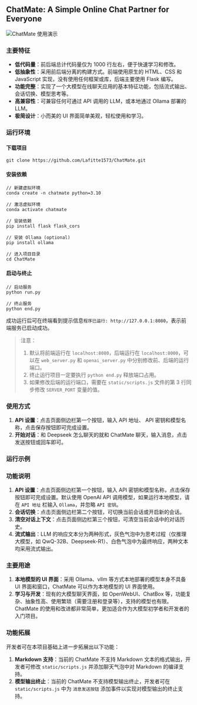 ## ChatMate: A Simple Online Chat Partner for Everyone

![ChatMate 使用演示](https://youtu.be/HHDmjWH1UFM) 

### 主要特征
- **低代码量**：前后端总计代码量仅为 1000 行左右，便于快速学习和修改。
- **低抽象性**：采用前后端分离的构建方式。前端使用原生的 HTML、CSS 和 JavaScript 实现，没有使用任何框架或库，后端主要使用 Flask 编写。
- **功能完整**：实现了一个大模型在线聊天应用的基本特征功能，包括流式输出、会话切换、模型思考等。
- **高兼容性**：可兼容任何可通过 API 调用的 LLM，或本地通过 Ollama 部署的 LLM。
- **极简设计**：小而美的 UI 界面简单美观，轻松使用和学习。

### 运行环境
#### 下载项目
```shell
git clone https://github.com/Lafitte1573/ChatMate.git
```
#### 安装依赖
```shell
// 新建虚拟环境
conda create -n chatmate python=3.10

// 激活虚拟环境
conda activate chatmate

// 安装依赖
pip install flask flask_cors

// 安装 Ollama (optional)
pip install ollama

// 进入项目目录
cd ChatMate
```

#### 启动与终止
```shell
// 启动服务
python run.py

// 终止服务
python end.py
```

成功运行后可在终端看到提示信息`程序已运行: http://127.0.0.1:8080`，表示前端服务已启动成功。

> 注意：
> 1. 默认将前端运行在 `localhost:8080`，后端运行在 `localhost:8000`，可以在 `web_server.py` 和 `openai_server.py` 中分别修改前、后端的运行端口。
> 2. 终止运行项目一定要执行 `python end.py` 释放端口占用。
> 3. 如果修改后端的运行端口，需要在 `static/scripts.js` 文件的第 3 行同步修改 `SERVER_PORT` 变量的值。

### 使用方式
1. **API 设置**：点击页面侧边栏第一个按钮，输入 API 地址、 API 密钥和模型名称，点击保存按钮即可完成设置。
2. **开始对话**：和 Deepseek 怎么聊天的就和 ChatMate 聊天，输入消息，点击发送按钮或回车即可。

### 运行示例

### 功能说明
1. **API 设置**：点击页面侧边栏第一个按钮，输入 API 密钥和模型名称，点击保存按钮即可完成设置。默认使用 OpenAI API 调用模型，如果运行本地模型，请在 `API 地址` 栏输入 `Ollama`，并忽略 `API 密钥`。
2. **会话切换**：点击页面侧边栏第二个按钮，可切换当前会话或开启新的会话。
3. **清空对话上下文**：点击页面侧边栏第三个按钮，可清空当前会话中的对话历史。
4. **流式输出**：LLM 的响应文本分为两种形式，灰色气泡中为思考过程（仅推理大模型，如 QwQ-32B、Deepseek-R1）、白色气泡中为最终响应，两种文本均采用流式输出。

### 主要用途
1. **本地模型的 UI 界面**：采用 Ollama、vllm 等方式本地部署的模型本身不具备 UI 界面和窗口，ChatMate 可以作为本地模型的 UI 界面使用。
2. **学习与开发**：现有的大模型聊天界面，如 OpenWebUI、ChatBox 等，功能复杂、抽象性高、使用繁琐（需要注册和登录等），支持的模型也有限。ChatMate 的使用和改进都非常简单，更加适合作为大模型初学者和开发者的入门项目。

### 功能拓展
开发者可在本项目基础上进一步拓展出以下功能：
1. **Markdown 支持**：当前的 ChatMate 不支持 Markdown 文本的格式输出，开发者可修改 `static/scripts.js` 并添加聊天气泡中对 Markdown 的编译支持。
2. **模型输出终止**：当前的 ChatMate 不支持模型输出终止，开发者可在 `static/scripts.js` 中为 `消息发送按钮` 添加事件以实现对模型输出的终止支持。